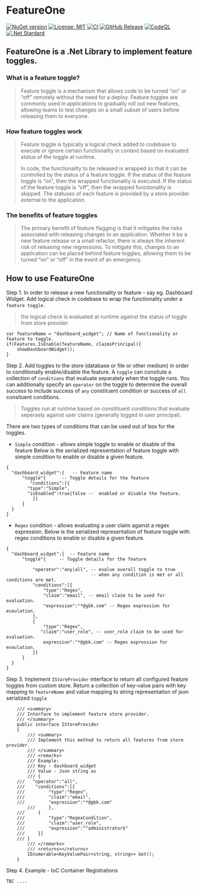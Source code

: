 # FeatureOne 
[![NuGet version](https://badge.fury.io/nu/FeatureOne.svg)](https://badge.fury.io/nu/FeatureOne) [![License: MIT](https://img.shields.io/badge/License-MIT-yellow.svg)](https://github.com/NinjaRocks/FeatureOne/blob/master/License.md) [![CI](https://github.com/NinjaRocks/FeatureOne/actions/workflows/CI-Build.yml/badge.svg)](https://github.com/NinjaRocks/FeatureOne/actions/workflows/CI-Build.yml) [![GitHub Release](https://img.shields.io/github/v/release/ninjarocks/FeatureOne?logo=github&sort=semver)](https://github.com/ninjarocks/FeatureOne/releases/latest)
[![CodeQL](https://github.com/NinjaRocks/FeatureOne/actions/workflows/codeql.yml/badge.svg)](https://github.com/NinjaRocks/FeatureOne/actions/workflows/codeql.yml) [![.Net Stardard](https://img.shields.io/badge/.Net%20Standard-6.0-blue)](https://dotnet.microsoft.com/en-us/download/dotnet/6.0)

FeatureOne is a .Net Library to implement feature toggles.
--

### What is a feature toggle?
> Feature toggle is a mechanism that allows code to be turned “on” or “off” remotely without the need for a deploy. Feature toggles are commonly used in applications to gradually roll out new features, allowing teams to test changes on a small subset of users before releasing them to everyone.

### How feature toggles work
> Feature toggle is typically a logical check added to codebase to execute or ignore certain functionality in context based on evaluated status of the toggle at runitme.
>
> In code, the functionality to be released is wrapped so that it can be controlled by the status of a feature toggle. If the status of the feature toggle is “on”, then the wrapped functionality is executed. If the status of the feature toggle is “off”, then the wrapped functionality is skipped.  The statuses of each feature is provided by a store provider external to the application.

### The benefits of feature toggles
> The primary benefit of feature flagging is that it mitigates the risks associated with releasing changes to an application. Whether it be a new feature release or a small refactor, there is always the inherent risk of releasing new regressions. To mitigate this, changes to an application can be placed behind feature toggles, allowing them to be turned “on” or “off” in the event of an emergency.

How to use FeatureOne
--
Step 1. In order to release a new functionality or feature - say eg. Dashboard Widget.
Add logical check in codebase to wrap the functionality under a `feature toggle`.
> the logical check is evaluated at runtime against the status of toggle from store provider.

```
var featureName = "dashboard_widget"; // Name of functionality or feature to toggle.
if(Features.IsEnable(featureName, claimsPrincipal){
	showDashboardWidget();
}
```

Step 2. Add toggles to the store (database or file or other medium) in order to conditionally enable/disable the feature. A `toggle` can consitute a collection of `conditions` that evaluate separately when the toggle runs. You can additionally specify an `operator` on the toggle to determine the overall success to include success of `any` constituent condition or success of `all` consituent conditions.
> Toggles run at runtime based on consitituent conditions that evaluate seperaely against user claims (generally logged in user principal).


There are two types of conditions that can be used out of box for the toggles. 

- `Simple` condition - allows simple toggle to enable or disable of the feature
Below is the serialized representation of feature toggle with simple condition to enable or disable a given feature. 
```
{
  "dashboard_widget":{   -- Feature name
	  "toggle"{      -- Toggle details for the feature   
	     "conditions":[{
		"type":"Simple",         
		"isEnabled":true|false --  enabled or disable the feature.
	      }]		  
	  } 		  
  }
}
```

- `Regex` condition - allows evaluating a user claim against a regex expression.
Below is the serialized representation of feature toggle with regex conditions to enable or disable a given feature. 
```
{
  "dashboard_widget":{  -- Feature name
	  "toggle"{     -- Toggle details for the feature
		  
		  "operator":"any|all", -- evalue overall toggle to true 
		                        -- when any condition is met or all conditions are met.
		  "conditions":[{
			  "type":"Regex", 
			  "claim":"email", -- email claim to be used for evaluation.
			  "expression":"*@gbk.com" -- Regex expression for evaulation.
		  },
		  {
			  "type":"Regex",         
			 "claim":"user_role", -- user_role claim to be used for evaluation.
			  expression":"*@gbk.com" -- Regex expression for evaulation.
		  }]		  
	  }	  
  }
}
```

Step 3. Implement `IStoreProvider` interface to return all configured feature toggles from custom store.
Return a collection of key-value pairs with key mapping to `featureName` and value mapping to string representation of json serialized `toggle`
```
    /// <summary>
    /// Interface to implement feature store provider.
    /// </summary>
    public interface IStoreProvider
    {
        /// <summary>
        /// Implement this method to return all features from store provider.
        /// </summary>
        /// <remarks>
        /// Example:
        /// Key - dashboard_widget
        /// Value - Json string as
        /// {
	///   "operator":"all",
	///    "conditions":[{
	///	        "type":"Regex",
	///	        "claim":"email",
	///	        "expression":"*@gbk.com"
        ///     },
	///     {
	///	        "type":"RegexCondition",
	///	        "claim":"user_role",
	///	        "expression":"^administrator$"
	///     }]
	/// }
        /// </remarks>
        /// <returns></returns>
        IEnumerable<KeyValuePair<string, string>> Get();
    }
```

Step 4. Example - IoC Container Registrations
```
TBC ....
```








